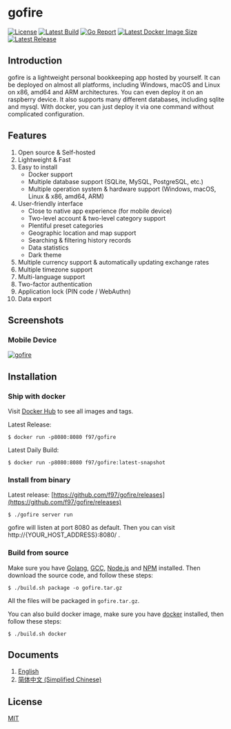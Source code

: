 # gofire
[![License](https://img.shields.io/badge/license-MIT-green.svg)](https://github.com/f97/gofire/blob/master/LICENSE)
[![Latest Build](https://img.shields.io/github/actions/workflow/status/f97/gofire/docker-snapshot.yml?branch=main)](https://github.com/f97/gofire/actions)
[![Go Report](https://goreportcard.com/badge/github.com/f97/gofire)](https://goreportcard.com/report/github.com/f97/gofire)
[![Latest Docker Image Size](https://img.shields.io/docker/image-size/f97/gofire.svg?style=flat)](https://hub.docker.com/r/f97/gofire)
[![Latest Release](https://img.shields.io/github/release/f97/gofire.svg?style=flat)](https://github.com/f97/gofire/releases)

## Introduction
gofire is a lightweight personal bookkeeping app hosted by yourself. It can be deployed on almost all platforms, including Windows, macOS and Linux on x86, amd64 and ARM architectures. You can even deploy it on an raspberry device. It also supports many different databases, including sqlite and mysql. With docker, you can just deploy it via one command without complicated configuration.

## Features
1. Open source & Self-hosted
2. Lightweight & Fast
3. Easy to install
    * Docker support
    * Multiple database support (SQLite, MySQL, PostgreSQL, etc.)
    * Multiple operation system & hardware support (Windows, macOS, Linux & x86, amd64, ARM)
4. User-friendly interface
    * Close to native app experience (for mobile device)
    * Two-level account & two-level category support
    * Plentiful preset categories
    * Geographic location and map support
    * Searching & filtering history records
    * Data statistics
    * Dark theme
5. Multiple currency support & automatically updating exchange rates
6. Multiple timezone support
7. Multi-language support
8. Two-factor authentication
9. Application lock (PIN code / WebAuthn)
10. Data export

## Screenshots
### Mobile Device
[![gofire](https://raw.githubusercontent.com/wiki/f97/gofire/img/en.png)](https://raw.githubusercontent.com/wiki/f97/gofire/img/en.png)

## Installation
### Ship with docker
Visit [Docker Hub](https://hub.docker.com/r/f97/gofire) to see all images and tags.

Latest Release:

    $ docker run -p8080:8080 f97/gofire

Latest Daily Build:

    $ docker run -p8080:8080 f97/gofire:latest-snapshot

### Install from binary
Latest release: [https://github.com/f97/gofire/releases](https://github.com/f97/gofire/releases)

    $ ./gofire server run

gofire will listen at port 8080 as default. Then you can visit http://{YOUR_HOST_ADDRESS}:8080/ .

### Build from source
Make sure you have [Golang](https://golang.org/), [GCC](http://gcc.gnu.org/), [Node.js](https://nodejs.org/) and [NPM](https://www.npmjs.com/) installed. Then download the source code, and follow these steps:

    $ ./build.sh package -o gofire.tar.gz

All the files will be packaged in `gofire.tar.gz`.

You can also build docker image, make sure you have [docker](https://www.docker.com/) installed, then follow these steps:

    $ ./build.sh docker

## Documents
1. [English](http://gofire.mayswind.net)
1. [简体中文 (Simplified Chinese)](http://gofire.mayswind.net/zh_Hans)

## License
[MIT](https://github.com/f97/gofire/blob/master/LICENSE)
